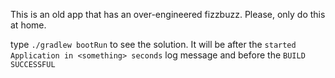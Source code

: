 
This is an old app that has an over-engineered fizzbuzz. Please, only do this at home.

type `./gradlew bootRun` to see the solution. It will be after the `started Application in <something> seconds` log message and before the `BUILD SUCCESSFUL`
